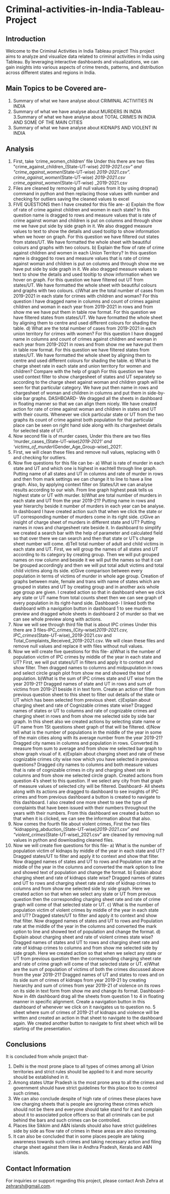 # Criminal-activities-in-India-Tableau-Project

## Introduction
Welcome to the Criminal Activities in India Tableau project! This project aims to analyze and visualize data related to criminal activities in India using Tableau. By leveraging interactive dashboards and visualizations, we can gain insights into various aspects of crime trends, patterns, and distribution across different states and regions in India.
## Main Topics to be Covered  are-
1. Summary of  what we have analyse about CRIMINAL ACTIVITIES IN INDIA 
2. Summary of what we have analyse about MURDERS IN INDIA
3.Summary of what we have analyse about TOTAL CRIMES IN INDIA AND SOME OF THE MAIN CITIES
4. Summary of what we have analyse about KIDNAPS AND VIOLENT IN INDIA

## Analysis
1. First, take ‘crime_women_children’ file
Under this there are two files "crime_against_children_(State-UT-wise) _2019-2021.csv" and "crime_against_women_(State-UT-wise) _2019-2021.csv”.
crime_against_women_(State-UT-wise) _2019-2021.csv 
crime_against_women_(State-UT-wise) _2019-2021.csv
2. Files are cleaned by removing all null values from it by using dropna() command in python and then replacing those values with number and checking for outliers saving the cleaned values to excel
3. FIVE QUESTIONS then I have created for this file are-
a) Explain the flow of rate of crime against children and women in each state?
In this question name is dragged to rows and measure values that is rate of crime against woman and children is put on columns and through show me we have put side by side graph in it. We also dragged measure values to text to show the details and used tooltip to show information when we hover on graph. For this question we have filtered out states from states/UT. We have formatted the whole sheet with beautiful colours and graphs with two colours.
b) Explain the flow of rate of crime against children and women in each Union Territory?
In this question name is dragged to rows and measure values that is rate of crime against woman and children is put on columns and through show me we have put side by side graph in it. We also dragged measure values to text to show the details and used tooltip to show information when we hover on graph. For this question we have filtered out UT from states/UT. We have formatted the whole sheet with beautiful colours and graphs with two colours.
c)What are the total number of cases from 2019-2021 in each state for crimes with children and woman?
For this question I have dragged name in   columns and count of crimes against children and woman in each year from 2019-2021 in rows and from show me we have put them in table row format. For this question we have filtered states from states/UT. We have formatted the whole sheet by aligning them to centre and used different colours for shading the table.
d) What are the total number of cases from 2019-2021 in each union territory for crimes with women?
For this question I have dragged name in   columns and count of crimes against children and woman in each year from 2019-2021 in rows and from show me we have put them in table row format. For this question we have filtered states from states/UT. We have formatted the whole sheet by aligning them to centre and used different colours for shading the table.
e) What is the charge sheet rate in each state and union territory for women and children? Compare with the help of graph
For this question we have used context filter to show chargesheet of states and UT separately so according to the charge sheet against woman and children graph will be seen for that particular category. We have put then name in rows and chargesheet of woman and children in columns and put them in side-by-side bar graphs. 
DASHBOARD- We dragged all the sheets in dashboard in floating manner so that we can align them nicely. We have created action for rate of crime against woman and children in states and UT with their counts. Whenever we click particular state or UT from the two graphs its count of crime against both population for that particular place can be seen on right hand side along with its chargesheet details for selected state of UT.
4. Now second file is of murder cases,
Under this there are two files ‘murder_cases_(State-UT-wise)_2019-2021’ and ‘victims_of_murder_(Gender_Age_Group-wise)_2021’.
5. First, we will clean these files and remove null values, replacing with 0 and checking for outliers.
6. Now five questions for this file can be-
a) What is rate of murder in each state and UT and which one is highest in eachtell through line graph.
Putting name of all states and UT in columns and rate of murder in rows and then from mark settings we can change it to line to have a line graph. Also, by applying context filter on States/Ut we can analyse results according to our wish. From line graph highest peak tells us highest state or UT with murder.
 b)What are total number of murders in each state and UT from the year 2019-21?
Putting name in rows and year hierarchy beside it number of murders in each year can be analyse. In dashboard I have created action such that when we click the state or UT corresponding number of murders come in its right side.
c)Give an insight of charge sheet of murders in different state and UT?
Putting names in rows and chargesheet rate beside it. In dashboard to simplify we created a search bar with the help of parameter and calculated field so that over there we can search and then that state or UT’s charge sheet number will come.
d)Tell total number of adult and child victims in each state and UT.
First, we will group the names of all states and UT according to its category by creating group. Then we will put grouped names on row column and beside it we will put the names so that it can be grouped accordingly and then we will put total adult victims and total child victims along its side.
e)Give comparison between every population in terms of victims of murder in whole age group.
Creation of graphs between male, female and trans with name of states which are grouped in states and UT by creating group and in another axis whole age group are given. I created action so that in dashboard when we click any state or UT name from total counts sheet then we can see graph of every population in its right-hand side.
Dashboard- I linked both the dashboard with a navigation button in dashboard 1 to see murders preview and dragged whole sheets in dashboard 2 of murder so that we can see whole preview along with actions.
7. Now we will see through third file that is about IPC crimes
Under this there are 3 files-IPC_crimes_(City-wise)_2019-2021.csv, IPC_crimes_(State-UT-wise)_2019-2021.csv and Total_Complaints_Received_2019-2021.csv.
We will clean these files and remove null values and replace it with files without null values.
8. Now we will create five questions for this file-
a)What is the number of population victim of IPC crimes by middle of the year in each state and UT?
First, we will put states/UT in filters and apply it to context and show filter. Then dragged names to columns and midpupulation in rows and select circle graph plot from show me and showed the text of population.
b)What is the sum of IPC crimes state and UT wise from the year 2019-21?
Dragged names of state and UT in rows and sum of victims from 2019-21 beside it in text form. Create an action of filter from previous question sheet to this sheet to filter out details of the state or UT which has been selected from previous sheet.
c)Explain about charging sheet and rate of Cognizable crimes state wise?
Dragged names of states or UT to columns and rate of cognizable crimes and charging sheet in rows and from show me selected side by side bar graph. In this sheet also we created actions by selecting state name or UT name from 1St questions sheet graph of that will be filtered.
d)Now tell what is the number of populations in the middle of the year in some of the main cities along with its average number from the year 2019-21?
Dragged city names in columns and population in rows. Converted its measure from sum to average and from show me selected bar graph to show graph visual of it.
e)Explain about charging sheet and rate of these cognizable crimes city wise now which you have selected in previous questions?
Dragged city names to columns and both measure values that is rate of cognizable crimes in city and charging sheet rate in columns and from show me selected circle graph. Created actions from question 4’s sheet to this question. If we select any city from that graph of measure values of selected city will be filtered.
Dashboard- All sheets along with its actions are dragged to dashboard to see insights of IPC crimes and from previous dashboard a button is created to navigate to this dashboard. I also created one more sheet to see the type of complaints that have been issued with their numbers throughout the years with their numbers. From this dashboard we created a button so that when it is clicked, we can see the information about that also.
9.  Now comes the fourth file about violent crimes,
First the two files “kidnapping_abduction_(State-UT-wise)_2019-2021.csv” and “violent_crimes_(State-UT-wise)_2021.csv” are cleaned by removing null values in python and downloading cleaned files.
10. Now we will create five questions for this file-
a) What is the number of population victim of kidnaps by middle of the year in each state and UT?
Dragged states/UT to filter and apply it to context and show that filter. Now dragged names of states and UT to rows and Population rate at the middle of the year in the columns and converted the mark option to line and showed text of population and change the format.
b) Explain about charging sheet and rate of kidnaps state wise?
Dragged names of states and UT to rows and charging sheet rate and rate of kidnap crimes to columns and from show me selected side by side graph. Here we created action so that when we select any state or UT from previous question then the corresponding charging sheet rate and rate of crime graph will come of that selected state or UT.
c) What is the number of population victim of violent crimes by middle of the year in each state and UT?
Dragged states/UT to filter and apply it to context and show that filter. Now dragged names of states and UT to rows and Population rate at the middle of the year in the columns and converted the mark option to line and showed text of population and change the format.
d) Explain about charging sheet and rate of violent crimes state wise?
Dragged names of states and UT to rows and charging sheet rate and rate of kidnap crimes to columns and from show me selected side by side graph. Here we created action so that when we select any state or UT from previous question then the corresponding charging sheet rate and rate of crime graph will come of that selected state or UT.
e)What are the sum of population of victims of both the crimes discussed above from the year 2019-21?
Dragged names of UT and states to rows and on its side sum of crimes of kidnaps from year 2019-21 by creating hierarchy and sum of crimes from year 2019-21 of violence on its rows on its side in text form from show me and change its format.
Dashboard- Now in 4th dashboard drag all the sheets from question 1 to 4 in floating manner in specific alignment. Create a navigation button in this dashboard of whenever we click on it navigates us to question no. 5 sheet where sum of crimes of 2019-21 of kidnaps and violence will be written and created an action in that sheet to navigate to the dashboard again. We created another button to navigate to first sheet which will be starting of the presentation.

## Conclusions
It is concluded from whole project that-
1. Delhi is the most prone place to all types of crimes among all Union territories and strict rules should be applied to it and more security should be established in it.
2. Among states Uttar Pradesh is the most prone area to all the crimes and government should have strict guidelines for this place too to control such crimes.
3. We can also conclude despite of high rate of crimes these places have low charging sheets that is people are ignoring these crimes which should not be there and  everyone should take stand for it and complain about it to associated police officers so that all criminals can be put behind the bars and such crimes can be controlled.
4. Places like Sikkim and A&N islands should also have strict guidelines side by side as flow rate of crimes in these areas are also increasing.
5. It can also be concluded that in some places people are taking awareness towards such crimes and taking necessary action and filing charge sheet against them like in Andhra Pradesh, Kerala and A&N islands.
## Contact Information
For inquiries or support regarding this project, please contact Arsh Zehra at zehrarsh@gmail.com.


